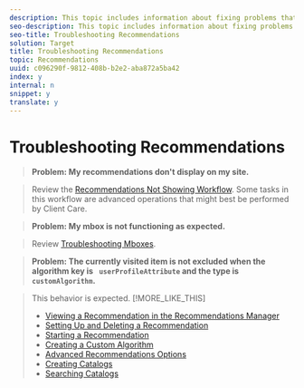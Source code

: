 ```yaml
---
description: This topic includes information about fixing problems that might occur.
seo-description: This topic includes information about fixing problems that might occur.
seo-title: Troubleshooting Recommendations
solution: Target
title: Troubleshooting Recommendations
topic: Recommendations
uuid: c096290f-9812-408b-b2e2-aba872a5ba42
index: y
internal: n
snippet: y
translate: y
---
```


# Troubleshooting Recommendations


>**Problem: My recommendations don't display on my site.** 

>Review the [ Recommendations Not Showing Workflow](https://marketing.adobe.com/resources/help/en_US/rec/recs_not_showing_workflow.pdf). Some tasks in this workflow are advanced operations that might best be performed by Client Care. 

>**Problem: My mbox is not functioning as expected.** 

>Review [ Troubleshooting Mboxes](../../c_rec_mng_recs/c_Managing_Mboxes/c_Troubleshooting_Mboxes/c_Troubleshooting_Mboxes.md#concept_395D034879F7428D9FF58E28068BAA70). 

>**Problem: The currently visited item is not excluded when the algorithm key is ` userProfileAttribute` and the type is ` customAlgorithm`.** 

>This behavior is expected. 
>[!MORE_LIKE_THIS]
>
>* [ Viewing a Recommendation in the Recommendations Manager ](c_Viewing_a_Recommendation_in_the_Recommendations_Manager.md#concept_20461D0A428B42F99270AF30293038AE)
>* [ Setting Up and Deleting a Recommendation ](c_Setting_Up_and_Deleting_a_Recommendation.md#concept_46FC867861EC477ABF287D49B84F0961)
>* [ Starting a Recommendation ](c_Starting_a_Recommendation.md#concept_FD5D757B0C174CE2B0D8C132303EE674)
>* [ Creating a Custom Algorithm ](c_Creating_a_Custom_Algorithm.md#concept_9D76531BEE5A4AC8BA2DD30B99CED51A)
>* [ Advanced Recommendations Options ](r_Recommendation_Parameters.md#reference_93CA52A6B7D64CDFABAE37E27D1F0A9F)
>* [ Creating Catalogs ](t_Creating_Catalogs.md#task_CF595BC2426140E08F7948E43E3C8F81)
>* [ Searching Catalogs ](t_Searching_Catalogs.md#task_B5E7B5638BF0406E93AE18B2C6893AE2)
